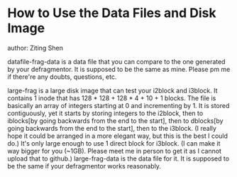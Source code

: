 # How to Use the Data Files and Disk Image

author: Ziting Shen

datafile-frag-data is a data file that you can compare to the one generated by your defragmentor. It is supposed to be the same as mine. Please pm me if there're any doubts, questions, etc.

large-frag is a large disk image that can test your i2block and i3block. It contains 1 inode that has 128 * 128 + 128 * 4 + 10 + 1 blocks. The file is basically an array of integers starting at 0 and incrementing by 1. It is stored contiguously, yet it starts by storing integers to the i2block, then to iblocks[by going backwards from the end to the start], then to dblocks[by going backwards from the end to the start], then to the i3block. (I really hope it could be arranged in a more elegant way, but this is the best I could do.) It's only large enough to use 1 direct block for i3block. (I can make it way bigger for you (~1GB). Please meet me in person to get it as I cannot upload that to github.) large-frag-data is the data file for it. It is supposed to be the same if your defragmentor works reasonably.

